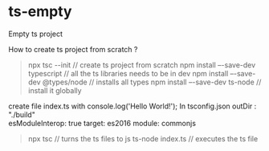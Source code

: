 # ts-empty
Empty ts project

How to create ts project from scratch ?
>	npx tsc  --init    // create ts project from scratch
>	npm install –-save-dev typescript     // all the ts libraries needs to be in dev
>	npm install –-save-dev  @types/node   // installs all types 
>	npm install –-save-dev ts-node        // install it globally

create file index.ts  with console.log('Hello World!');
In tsconfig.json
outDir : "./build"   
esModuleInterop: true
target: es2016 
module: commonjs

>	npx tsc     // turns the ts files to js
>	ts-node  index.ts    // executes the ts file

